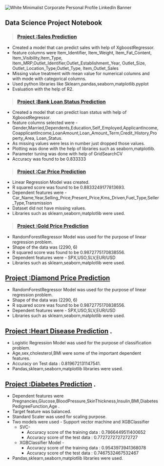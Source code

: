 ![White Minimalist Corporate Personal Profile LinkedIn Banner](https://user-images.githubusercontent.com/115975748/206886804-ed3c47d3-51ee-46f2-a661-feaf30708173.jpg)

## Data Science Project Notebook

> ### [Project :Sales Prediction](https://github.com/sagarpatiler/machine_learning/blob/main/Sales_Prediction.ipynb) 
* Created a model that can predict sales with help of XgboostRegressor.
* feature columns were Item_Identifier, Item_Weight, Item_Fat_Content, Item_Visibility,Item_Type, Item_MRP,Outlet_Identifier,Outlet_Establishment_Year, Outlet_Size, Outlet_Location_Type,Outlet_Type, Item_Outlet_Sales
* Missing value treatment with mean value for numerical columns and with mode with categorical columns.
* Used python libraries like Sklearn,pandas,seaborn,matplotlib.pyplot
* Evaluation with the help of R2.

> ### [Project :Bank Loan Status Prediction](https://github.com/sagarpatiler/machine_learning/blob/main/Banks_1_loan_status_prediction.ipynb) 
* Created a model that can predict loan status with help of XgboostRegressor.
* feature columns selected  were -Gender,Married,Dependents,Education,Self_Employed,ApplicantIncome,CoapplicantIncome,LoanAmount,Loan_Amount_Term,Credit_History,Property_Area, Loan_Status.
* As missing values were less in number just dropped those values.
* Plotting was done with the help of libraries such as seaborn,matplotlib.
* Parameter tuning was done with help of GridSearchCV
* Accuracy was found to be  0.833333

> ### [Project :Car Price Prediction](https://github.com/sagarpatiler/machine_learning/blob/main/car_price_prediction_.ipynb) 
* Linear Regression Model was created.
* R squared score  was found to be  0.8833249177813693.
* Dependent features were - Car_Name,Year,Selling_Price,Present_Price,Kms_Driven,Fuel_Type,Seller_Type,Transmission 
* Dataset did not have missing values.
* Libraries such as sklearn,seaborn,matplotlib were used.

> ### [Project :Gold Price Prediction](https://github.com/sagarpatiler/machine_learning/blob/main/gold_price_prediction.ipynb) 
* RandomForestRegressor Model was used for the purpose of linear regression problem.
* Shape of the data was (2290, 6)
* R squared score  was found to be 0.9872775170838556.
* Dependent features were - SPX,USO,SLV,EUR/USD 
* Libraries such as sklearn,seaborn,matplotlib were used.

## [Project :Diamond Price Prediction](https://github.com/sagarpatiler/machine_learning/blob/main/diamond_price_pred_pyc.ipynb) 
* RandomForestRegressor Model was used for the purpose of linear regression problem.
* Shape of the data was (2290, 6)
* R squared score  was found to be 0.9872775170838556.
* Dependent features were - SPX,USO,SLV,EUR/USD 
* Libraries such as sklearn,seaborn,matplotlib were used.

## [Project :Heart Disease Prediction](https://github.com/sagarpatiler/machine_learning/blob/main/health_proj_2_heart_disease_prediction.ipynb) .
* Logistic Regression Model was used for the purpose of classification problem.
* Age,sex,cholesterol,BMI were some of the important dependent features.
* Accuracy on Test data :  0.819672131147541. 
* Pandas,sklearn,seaborn,matplotlib libraries were used.

## [Project :Diabetes Prediction](https://github.com/sagarpatiler/machine_learning/blob/main/health_proj_1_diabetes_prediction.ipynb) .
* Dependent features were Pregnancies,Glucose,BloodPressure,SkinThickness,Insulin,BMI,DiabetesPedigreeFunction,Age .
* Target feature was balanced.
* Standard Scaler was used for scaling purpose.
* Two models were used - Support vector machine and XGBClassifier
  * SVC-
    * Accuracy score of the training data :  0.7866449511400652
    * Accuracy score of the test data :  0.7727272727272727
  * XGBClassifier Model -
    * Accuracy score of the training data :  0.9543973941368078 
    * Accuracy score of the test data :  0.7467532467532467
* Pandas,sklearn,seaborn,matplotlib libraries were used.


















